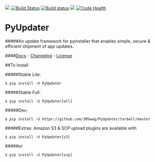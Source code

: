 [![](https://badge.fury.io/py/PyUpdater.svg)](http://badge.fury.io/py/PyUpdater)
[![Build Status](https://travis-ci.org/JMSwag/PyUpdater.svg?branch=master)](https://travis-ci.org/JMSwag/PyUpdater)
[![Build status](https://ci.appveyor.com/api/projects/status/6kex9r8i2625pw9u?svg=true)](https://ci.appveyor.com/project/JMSwag/pyupdater)
[![](https://requires.io/github/JMSwag/PyUpdater/requirements.svg?branch=master)](https://requires.io/github/JMSwag/PyUpdater/requirements/?branch=master)
[![Code Health](https://landscape.io/github/JMSwag/PyUpdater/master/landscape.svg?style=flat)](https://landscape.io/github/JMSwag/PyUpdater/master)

# PyUpdater
#####An update framework for pyinstaller that enables simple, secure & efficient shipment of app updates.

####[Docs](http://docs.pyupdater.com) - [Changelog](https://github.com/JMSwag/PyUpdater/blob/master/docs/changelog.md) - [License](https://github.com/JMSwag/PyUpdater/blob/master/docs/license.md)


##To Install

#####Stable Lite:

    $ pip install -U PyUpdater

#####Stable Full:

    $ pip install -U PyUpdater[all]

#####Dev:

    $ pip install -U https://github.com/JMSwag/PyUpdater/tarball/master

#####Extras: Amazon S3 & SCP upload plugins are available with

    $ pip install -U PyUpdater[s3]

#####or

    $ pip install -U PyUpdater[scp]
